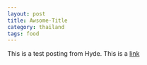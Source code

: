 ```yaml
---
layout: post
title: Awsome-Title
category: thailand
tags: food
---
```


This is a test posting from Hyde. This is a [link](http://www.lipscomb.ca)